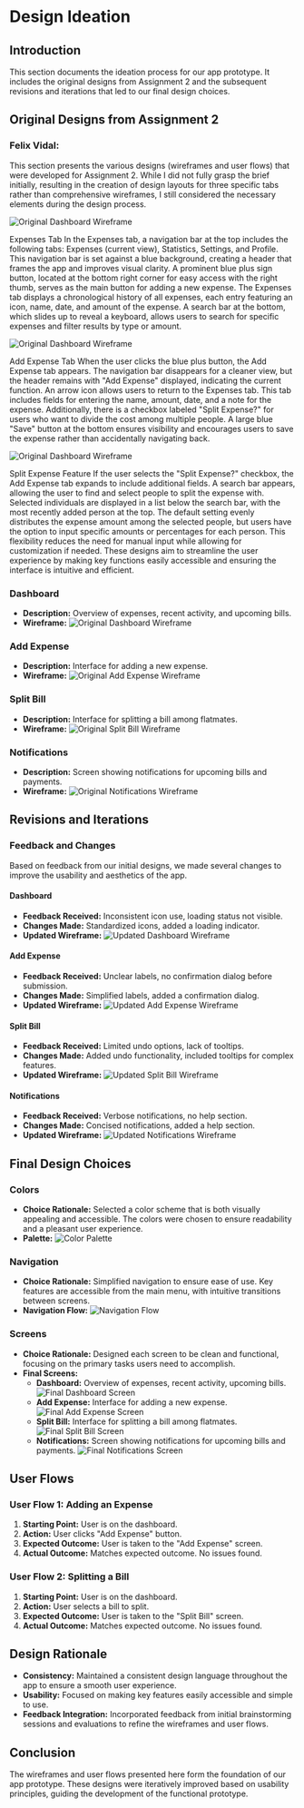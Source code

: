 # Design Ideation

## Introduction
This section documents the ideation process for our app prototype. It includes the original designs from Assignment 2 and the subsequent revisions and iterations that led to our final design choices.

## Original Designs from Assignment 2


### Felix Vidal:

This section presents the various designs (wireframes and user flows) that were developed for Assignment 2. While I did not fully grasp the brief initially, resulting in the creation of design layouts for three specific tabs rather than comprehensive wireframes, I still considered the necessary elements during the design process.

![Original Dashboard Wireframe](\swen303-group-project-part-1\images\SWEN303_Ass2_03.jpg)

Expenses Tab
In the Expenses tab, a navigation bar at the top includes the following tabs: Expenses (current view), Statistics, Settings, and Profile. This navigation bar is set against a blue background, creating a header that frames the app and improves visual clarity. A prominent blue plus sign button, located at the bottom right corner for easy access with the right thumb, serves as the main button for adding a new expense. The Expenses tab displays a chronological history of all expenses, each entry featuring an icon, name, date, and amount of the expense. A search bar at the bottom, which slides up to reveal a keyboard, allows users to search for specific expenses and filter results by type or amount.

![Original Dashboard Wireframe](swen303-group-project-part-1/images/SWEN303_Ass2_01.jpg)

Add Expense Tab
When the user clicks the blue plus button, the Add Expense tab appears. The navigation bar disappears for a cleaner view, but the header remains with "Add Expense" displayed, indicating the current function. An arrow icon allows users to return to the Expenses tab. This tab includes fields for entering the name, amount, date, and a note for the expense. Additionally, there is a checkbox labeled "Split Expense?" for users who want to divide the cost among multiple people. A large blue "Save" button at the bottom ensures visibility and encourages users to save the expense rather than accidentally navigating back.

![Original Dashboard Wireframe](\swen303-group-project-part-1\images\SWEN303_Ass2_02.jpg)

Split Expense Feature
If the user selects the "Split Expense?" checkbox, the Add Expense tab expands to include additional fields. A search bar appears, allowing the user to find and select people to split the expense with. Selected individuals are displayed in a list below the search bar, with the most recently added person at the top. The default setting evenly distributes the expense amount among the selected people, but users have the option to input specific amounts or percentages for each person. This flexibility reduces the need for manual input while allowing for customization if needed.
These designs aim to streamline the user experience by making key functions easily accessible and ensuring the interface is intuitive and efficient.




### Dashboard
- **Description:** Overview of expenses, recent activity, and upcoming bills.
- **Wireframe:**
  ![Original Dashboard Wireframe](path_to_original_dashboard_wireframe_image)

### Add Expense
- **Description:** Interface for adding a new expense.
- **Wireframe:**
  ![Original Add Expense Wireframe](path_to_original_add_expense_wireframe_image)

### Split Bill
- **Description:** Interface for splitting a bill among flatmates.
- **Wireframe:**
  ![Original Split Bill Wireframe](path_to_original_split_bill_wireframe_image)

### Notifications
- **Description:** Screen showing notifications for upcoming bills and payments.
- **Wireframe:**
  ![Original Notifications Wireframe](path_to_original_notifications_wireframe_image)

## Revisions and Iterations
### Feedback and Changes
Based on feedback from our initial designs, we made several changes to improve the usability and aesthetics of the app.

#### Dashboard
- **Feedback Received:** Inconsistent icon use, loading status not visible.
- **Changes Made:** Standardized icons, added a loading indicator.
- **Updated Wireframe:**
  ![Updated Dashboard Wireframe](path_to_updated_dashboard_wireframe_image)

#### Add Expense
- **Feedback Received:** Unclear labels, no confirmation dialog before submission.
- **Changes Made:** Simplified labels, added a confirmation dialog.
- **Updated Wireframe:**
  ![Updated Add Expense Wireframe](path_to_updated_add_expense_wireframe_image)

#### Split Bill
- **Feedback Received:** Limited undo options, lack of tooltips.
- **Changes Made:** Added undo functionality, included tooltips for complex features.
- **Updated Wireframe:**
  ![Updated Split Bill Wireframe](path_to_updated_split_bill_wireframe_image)

#### Notifications
- **Feedback Received:** Verbose notifications, no help section.
- **Changes Made:** Concised notifications, added a help section.
- **Updated Wireframe:**
  ![Updated Notifications Wireframe](path_to_updated_notifications_wireframe_image)

## Final Design Choices
### Colors
- **Choice Rationale:** Selected a color scheme that is both visually appealing and accessible. The colors were chosen to ensure readability and a pleasant user experience.
- **Palette:**
  ![Color Palette](path_to_color_palette_image)

### Navigation
- **Choice Rationale:** Simplified navigation to ensure ease of use. Key features are accessible from the main menu, with intuitive transitions between screens.
- **Navigation Flow:**
  ![Navigation Flow](path_to_navigation_flow_image)

### Screens
- **Choice Rationale:** Designed each screen to be clean and functional, focusing on the primary tasks users need to accomplish.
- **Final Screens:**
  - **Dashboard:** Overview of expenses, recent activity, upcoming bills.
    ![Final Dashboard Screen](path_to_final_dashboard_screen_image)
  - **Add Expense:** Interface for adding a new expense.
    ![Final Add Expense Screen](path_to_final_add_expense_screen_image)
  - **Split Bill:** Interface for splitting a bill among flatmates.
    ![Final Split Bill Screen](path_to_final_split_bill_screen_image)
  - **Notifications:** Screen showing notifications for upcoming bills and payments.
    ![Final Notifications Screen](path_to_final_notifications_screen_image)

## User Flows
### User Flow 1: Adding an Expense
1. **Starting Point:** User is on the dashboard.
2. **Action:** User clicks "Add Expense" button.
3. **Expected Outcome:** User is taken to the "Add Expense" screen.
4. **Actual Outcome:** Matches expected outcome. No issues found.

### User Flow 2: Splitting a Bill
1. **Starting Point:** User is on the dashboard.
2. **Action:** User selects a bill to split.
3. **Expected Outcome:** User is taken to the "Split Bill" screen.
4. **Actual Outcome:** Matches expected outcome. No issues found.

## Design Rationale
- **Consistency:** Maintained a consistent design language throughout the app to ensure a smooth user experience.
- **Usability:** Focused on making key features easily accessible and simple to use.
- **Feedback Integration:** Incorporated feedback from initial brainstorming sessions and evaluations to refine the wireframes and user flows.

## Conclusion
The wireframes and user flows presented here form the foundation of our app prototype. These designs were iteratively improved based on usability principles, guiding the development of the functional prototype.





